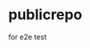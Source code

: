 # publicrepo
for e2e test







































































































































































































































































































































































































































































































































































































































































































































































































































































































































































































































































































































































































































































































































































































































































































































































































































































































































































































































































































































































































































































































































































































































































































































































































































































































































































































































































































































































































